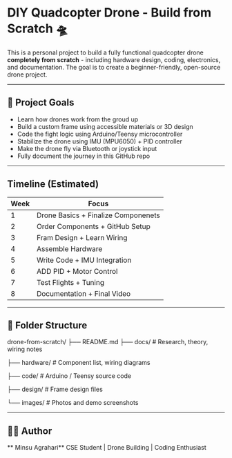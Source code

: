# DIY Quadcopter Drone - Build from Scratch 🛸

This is a personal project to build a fully functional quadcopter drone **completely from scratch** - including hardware design, coding, electronics, and documentation. The goal is to create a beginner-friendly, open-source drone project.

---

## 🚀 Project Goals

 - Learn how drones work from the groud up
 - Build a custom frame using accessible materials or 3D design
 - Code the fight logic using Arduino/Teensy microcontroller
 - Stabilize the drone using IMU (MPU6050) + PID controller
 - Make the drone fly via Bluetooth or joystick input
 - Fully document the journey in this GitHub repo

---

## Timeline (Estimated)

|       Week        |        Focus                        |
|-------------------|-------------------------------------|
|         1         | Drone Basics + Finalize Componenets |
|         2         | Order Components + GitHub Setup     |
|         3         | Fram Design + Learn Wiring          |
|         4         | Assemble Hardware                   |
|         5         | Write Code + IMU Integration        |
|         6         | ADD PID + Motor Control             |
|         7         | Test Flights + Tuning               |
|         8         | Documentation + Final Video         |

---

## 📂 Folder Structure

drone-from-scratch/
 ├── README.md 
 ├── docs/ # Research, theory, wiring notes
 
 ├── hardware/ # Component list, wiring diagrams 
 
 ├── code/ # Arduino / Teensy source code 
 
 ├── design/ # Frame design files 
 
 └── images/ # Photos and demo screenshots

 --- 

 ## 👨‍💻 Author

 ** Minsu Agrahari**
 CSE Student | Drone Building | Coding Enthusiast
 
